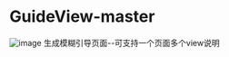 # GuideView-master
![image](https://github.com/fei11111/GuideView-master/master/Screenshot_1.png)
生成模糊引导页面--可支持一个页面多个view说明



